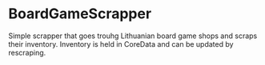 # BoardGameScrapper
Simple scrapper that goes trouhg Lithuanian board game shops and scraps their inventory.
Inventory is held in CoreData and can be updated by rescraping.
